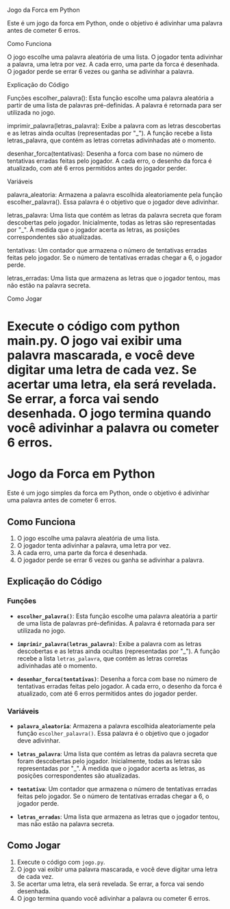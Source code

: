Jogo da Forca em Python

Este é um jogo da forca em Python, onde o objetivo é adivinhar uma palavra antes de cometer 6 erros.

Como Funciona

O jogo escolhe uma palavra aleatória de uma lista.
O jogador tenta adivinhar a palavra, uma letra por vez.
A cada erro, uma parte da forca é desenhada.
O jogador perde se errar 6 vezes ou ganha se adivinhar a palavra.

Explicação do Código

Funções
escolher_palavra(): Esta função escolhe uma palavra aleatória a partir de uma lista de palavras pré-definidas. A palavra é retornada para ser utilizada no jogo.

imprimir_palavra(letras_palavra): Exibe a palavra com as letras descobertas e as letras ainda ocultas (representadas por "_"). A função recebe a lista letras_palavra, que contém as letras corretas adivinhadas até o momento.

desenhar_forca(tentativas): Desenha a forca com base no número de tentativas erradas feitas pelo jogador. A cada erro, o desenho da forca é atualizado, com até 6 erros permitidos antes do jogador perder.

Variáveis

palavra_aleatoria: Armazena a palavra escolhida aleatoriamente pela função escolher_palavra(). Essa palavra é o objetivo que o jogador deve adivinhar.

letras_palavra: Uma lista que contém as letras da palavra secreta que foram descobertas pelo jogador. Inicialmente, todas as letras são representadas por "_". À medida que o jogador acerta as letras, as posições correspondentes são atualizadas.

tentativas: Um contador que armazena o número de tentativas erradas feitas pelo jogador. Se o número de tentativas erradas chegar a 6, o jogador perde.

letras_erradas: Uma lista que armazena as letras que o jogador tentou, mas não estão na palavra secreta.

Como Jogar

Execute o código com python main.py.
O jogo vai exibir uma palavra mascarada, e você deve digitar uma letra de cada vez.
Se acertar uma letra, ela será revelada. Se errar, a forca vai sendo desenhada.
O jogo termina quando você adivinhar a palavra ou cometer 6 erros.
=======
# Jogo da Forca em Python

Este é um jogo simples da forca em Python, onde o objetivo é adivinhar uma palavra antes de cometer 6 erros.

## Como Funciona

1. O jogo escolhe uma palavra aleatória de uma lista.
2. O jogador tenta adivinhar a palavra, uma letra por vez.
3. A cada erro, uma parte da forca é desenhada.
4. O jogador perde se errar 6 vezes ou ganha se adivinhar a palavra.

## Explicação do Código

### Funções

- **`escolher_palavra()`**:
  Esta função escolhe uma palavra aleatória a partir de uma lista de palavras pré-definidas. A palavra é retornada para ser utilizada no jogo.

- **`imprimir_palavra(letras_palavra)`**:
  Exibe a palavra com as letras descobertas e as letras ainda ocultas (representadas por "_"). A função recebe a lista `letras_palavra`, que contém as letras corretas adivinhadas até o momento.

- **`desenhar_forca(tentativas)`**:
  Desenha a forca com base no número de tentativas erradas feitas pelo jogador. A cada erro, o desenho da forca é atualizado, com até 6 erros permitidos antes do jogador perder.

### Variáveis

- **`palavra_aleatoria`**:
  Armazena a palavra escolhida aleatoriamente pela função `escolher_palavra()`. Essa palavra é o objetivo que o jogador deve adivinhar.

- **`letras_palavra`**:
  Uma lista que contém as letras da palavra secreta que foram descobertas pelo jogador. Inicialmente, todas as letras são representadas por "_". À medida que o jogador acerta as letras, as posições correspondentes são atualizadas.

- **`tentativa`**:
  Um contador que armazena o número de tentativas erradas feitas pelo jogador. Se o número de tentativas erradas chegar a 6, o jogador perde.

- **`letras_erradas`**:
  Uma lista que armazena as letras que o jogador tentou, mas não estão na palavra secreta.

## Como Jogar

1. Execute o código com `jogo.py`.
2. O jogo vai exibir uma palavra mascarada, e você deve digitar uma letra de cada vez.
3. Se acertar uma letra, ela será revelada. Se errar, a forca vai sendo desenhada.
4. O jogo termina quando você adivinhar a palavra ou cometer 6 erros.
